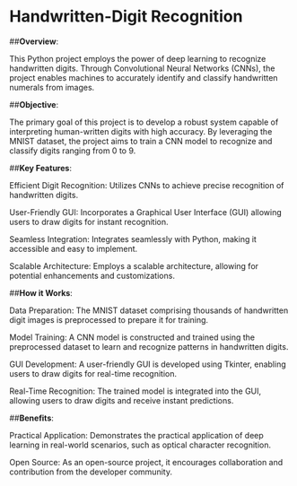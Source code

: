 # Handwritten-Digit Recognition


##**Overview**:


This Python project employs the power of deep learning to recognize handwritten digits. Through Convolutional Neural Networks (CNNs), the project enables machines to accurately identify and classify handwritten numerals from images.

##**Objective**:



The primary goal of this project is to develop a robust system capable of interpreting human-written digits with high accuracy. By leveraging the MNIST dataset, the project aims to train a CNN model to recognize and classify digits ranging from 0 to 9.

##**Key Features**:


Efficient Digit Recognition: Utilizes CNNs to achieve precise recognition of handwritten digits.


User-Friendly GUI: Incorporates a Graphical User Interface (GUI) allowing users to draw digits for instant recognition.


Seamless Integration: Integrates seamlessly with Python, making it accessible and easy to implement.


Scalable Architecture: Employs a scalable architecture, allowing for potential enhancements and customizations.

##**How it Works**:


Data Preparation: The MNIST dataset comprising thousands of handwritten digit images is preprocessed to prepare it for training.


Model Training: A CNN model is constructed and trained using the preprocessed dataset to learn and recognize patterns in handwritten digits.


GUI Development: A user-friendly GUI is developed using Tkinter, enabling users to draw digits for real-time recognition.


Real-Time Recognition: The trained model is integrated into the GUI, allowing users to draw digits and receive instant predictions.



##**Benefits**:


Practical Application: Demonstrates the practical application of deep learning in real-world scenarios, such as optical character recognition.


Open Source: As an open-source project, it encourages collaboration and contribution from the developer community.
